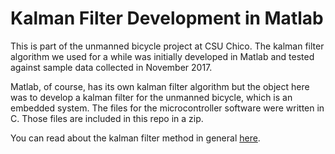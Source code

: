 # Kalman Filter Development in Matlab

This is part of the unmanned bicycle project at CSU Chico. The kalman filter algorithm we used for a while was initially developed in Matlab and tested against sample data collected in November 2017.

Matlab, of course, has its own kalman filter algorithm but the object here was to develop a kalman filter for  the unmanned bicycle, which is an embedded system. The files for the microcontroller software were written in C. Those files are included in this repo in a zip.

You can read about the kalman filter method in general [here](https://en.wikipedia.org/wiki/Kalman_filter). 
